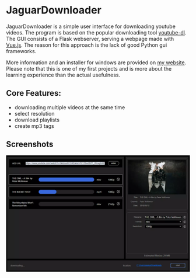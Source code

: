 # JaguarDownloader
JaguarDownloader is a simple user interface for downloading youtube videos. The program is based on the popular downloading tool [youtube-dl](https://github.com/ytdl-org/youtube-dl). The GUI consists of a Flask webserver, serving a webpage made with [Vue.js](https://github.com/vuejs). The reason for this approach is the lack of good Python gui frameworks.

More information and an installer for windows are provided on [my website](http://jaguardownloader.me/).
Please note that this is one of my first projects and is more about the learning experience than the actual usefulness.

## Core Features: 
- downloading multiple videos at the same time
- select resolution
- download playlists
- create mp3 tags

## Screenshots
![screenhot](screenshots/screenshot.webp)
